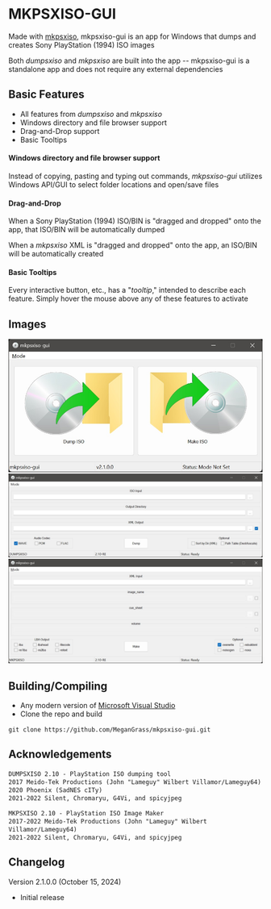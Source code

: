 
# MKPSXISO-GUI

Made with [mkpsxiso](https://github.com/MeganGrass/mkpsxiso), mkpsxiso-gui is an app for Windows that dumps and creates Sony PlayStation (1994) ISO images

Both *dumpsxiso* and *mkpsxiso* are built into the app -- mkpsxiso-gui is a standalone app and does not require any external dependencies

## Basic Features
- All features from *dumpsxiso* and *mkpsxiso*
- Windows directory and file browser support
- Drag-and-Drop support
- Basic Tooltips

#### **Windows directory and file browser support**
Instead of copying, pasting and typing out commands, *mkpsxiso-gui* utilizes Windows API/GUI to select folder locations and open/save files

#### **Drag-and-Drop**
When a Sony PlayStation (1994) ISO/BIN is "dragged and dropped" onto the app, that ISO/BIN will be automatically dumped

When a *mkpsxiso* XML is "dragged and dropped" onto the app, an ISO/BIN will be automatically created

#### **Basic Tooltips**
Every interactive button, etc., has a "*tooltip*," intended to describe each feature. Simply hover the mouse above any of these features to activate 

## Images
![Alt text](/images/mkpsxiso-gui_00.jpg?raw=true "Optional Title")
![Alt text](/images/mkpsxiso-gui_01.jpg?raw=true "Optional Title")
![Alt text](/images/mkpsxiso-gui_02.jpg?raw=true "Optional Title")

## Building/Compiling
- Any modern version of [Microsoft Visual Studio](https://visualstudio.microsoft.com)
- Clone the repo and build
```
git clone https://github.com/MeganGrass/mkpsxiso-gui.git
```

## Acknowledgements
```
DUMPSXISO 2.10 - PlayStation ISO dumping tool
2017 Meido-Tek Productions (John "Lameguy" Wilbert Villamor/Lameguy64)
2020 Phoenix (SadNES cITy)
2021-2022 Silent, Chromaryu, G4Vi, and spicyjpeg
```

```
MKPSXISO 2.10 - PlayStation ISO Image Maker
2017-2022 Meido-Tek Productions (John "Lameguy" Wilbert Villamor/Lameguy64)
2021-2022 Silent, Chromaryu, G4Vi, and spicyjpeg
```

## Changelog
Version 2.1.0.0 (October 15, 2024)
- Initial release
